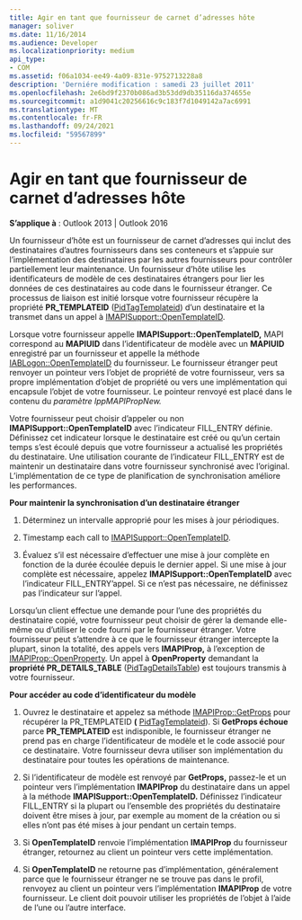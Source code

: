```yaml
---
title: Agir en tant que fournisseur de carnet d’adresses hôte
manager: soliver
ms.date: 11/16/2014
ms.audience: Developer
ms.localizationpriority: medium
api_type:
- COM
ms.assetid: f06a1034-ee49-4a09-831e-9752713228a8
description: 'Derniére modification : samedi 23 juillet 2011'
ms.openlocfilehash: 2e6bd9f2370b086ad3b53dd9db35116da374655e
ms.sourcegitcommit: a1d9041c20256616c9c183f7d1049142a7ac6991
ms.translationtype: MT
ms.contentlocale: fr-FR
ms.lasthandoff: 09/24/2021
ms.locfileid: "59567899"
---
```

# <a name="acting-as-a-host-address-book-provider"></a>Agir en tant que fournisseur de carnet d’adresses hôte

  
  
**S’applique à** : Outlook 2013 | Outlook 2016 
  
Un fournisseur d’hôte est un fournisseur de carnet d’adresses qui inclut des destinataires d’autres fournisseurs dans ses conteneurs et s’appuie sur l’implémentation des destinataires par les autres fournisseurs pour contrôler partiellement leur maintenance. Un fournisseur d’hôte utilise les identificateurs de modèle de ces destinataires étrangers pour lier les données de ces destinataires au code dans le fournisseur étranger. Ce processus de liaison est initié lorsque votre fournisseur récupère la propriété **PR_TEMPLATEID** ([PidTagTemplateid](pidtagtemplateid-canonical-property.md)) d’un destinataire et la transmet dans un appel à [IMAPISupport::OpenTemplateID](imapisupport-opentemplateid.md). 
  
Lorsque votre fournisseur appelle **IMAPISupport::OpenTemplateID,** MAPI correspond au **MAPIUID** dans l’identificateur de modèle avec un **MAPIUID** enregistré par un fournisseur et appelle la méthode [IABLogon::OpenTemplateID](iablogon-opentemplateid.md) du fournisseur. Le fournisseur étranger peut renvoyer un pointeur vers l’objet de propriété de votre fournisseur, vers sa propre implémentation d’objet de propriété ou vers une implémentation qui encapsule l’objet de votre fournisseur. Le pointeur renvoyé est placé dans le contenu du _paramètre lppMAPIPropNew._ 
  
Votre fournisseur peut choisir d’appeler ou non **IMAPISupport::OpenTemplateID** avec l’indicateur FILL_ENTRY définie. Définissez cet indicateur lorsque le destinataire est créé ou qu’un certain temps s’est écoulé depuis que votre fournisseur a actualisé les propriétés du destinataire. Une utilisation courante de l’indicateur FILL_ENTRY est de maintenir un destinataire dans votre fournisseur synchronisé avec l’original. L’implémentation de ce type de planification de synchronisation améliore les performances. 
  
 **Pour maintenir la synchronisation d’un destinataire étranger**
  
1. Déterminez un intervalle approprié pour les mises à jour périodiques. 
    
2. Timestamp each call to [IMAPISupport::OpenTemplateID](imapisupport-opentemplateid.md). 
    
3. Évaluez s’il est nécessaire d’effectuer une mise à jour complète en fonction de la durée écoulée depuis le dernier appel. Si une mise à jour complète est nécessaire, appelez **IMAPISupport::OpenTemplateID** avec l’indicateur FILL_ENTRY’appel. Si ce n’est pas nécessaire, ne définissez pas l’indicateur sur l’appel. 
    
Lorsqu’un client effectue une demande pour l’une des propriétés du destinataire copié, votre fournisseur peut choisir de gérer la demande elle-même ou d’utiliser le code fourni par le fournisseur étranger. Votre fournisseur peut s’attendre à ce que le fournisseur étranger intercepte la plupart, sinon la totalité, des appels vers **IMAPIProp,** à l’exception de [IMAPIProp::OpenProperty](imapiprop-openproperty.md). Un appel à **OpenProperty** demandant la **propriété PR_DETAILS_TABLE** ([PidTagDetailsTable](pidtagdetailstable-canonical-property.md)) est toujours transmis à votre fournisseur.
  
 **Pour accéder au code d’identificateur du modèle**
  
1. Ouvrez le destinataire et appelez sa méthode [IMAPIProp::GetProps](imapiprop-getprops.md) pour récupérer la PR_TEMPLATEID **(** [PidTagTemplateid](pidtagtemplateid-canonical-property.md)). Si **GetProps échoue** parce **PR_TEMPLATEID** est indisponible, le fournisseur étranger ne prend pas en charge l’identificateur de modèle et le code associé pour ce destinataire. Votre fournisseur devra utiliser son implémentation du destinataire pour toutes les opérations de maintenance. 
    
2. Si l’identificateur de modèle est renvoyé par **GetProps,** passez-le et un pointeur vers l’implémentation **IMAPIProp** du destinataire dans un appel à la méthode **IMAPISupport::OpenTemplateID.** Définissez l’indicateur FILL_ENTRY si la plupart ou l’ensemble des propriétés du destinataire doivent être mises à jour, par exemple au moment de la création ou si elles n’ont pas été mises à jour pendant un certain temps. 
    
3. Si **OpenTemplateID** renvoie l’implémentation **IMAPIProp** du fournisseur étranger, retournez au client un pointeur vers cette implémentation. 
    
4. Si **OpenTemplateID** ne retourne pas d’implémentation, généralement parce que le fournisseur étranger ne se trouve pas dans le profil, renvoyez au client un pointeur vers l’implémentation **IMAPIProp** de votre fournisseur. Le client doit pouvoir utiliser les propriétés de l’objet à l’aide de l’une ou l’autre interface. 
    

